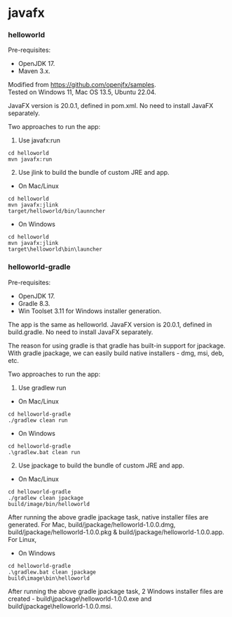 # javafx

### helloworld

Pre-requisites: 
- OpenJDK 17.
- Maven 3.x.

Modified from https://github.com/openjfx/samples. \
Tested on Windows 11, Mac OS 13.5, Ubuntu 22.04.

JavaFX version is 20.0.1, defined in pom.xml. No need to install JavaFX separately.

Two approaches to run the app:

1. Use javafx:run
```
cd helloworld
mvn javafx:run
```

2. Use jlink to build the bundle of custom JRE and app. 
- On Mac/Linux
```
cd helloworld
mvn javafx:jlink
target/helloworld/bin/launncher
```
- On Windows
```
cd helloworld
mvn javafx:jlink
target\helloworld\bin\launcher
```

### helloworld-gradle

Pre-requisites: 
- OpenJDK 17.
- Gradle 8.3.
- Win Toolset 3.11 for Windows installer generation.

The app is the same as helloworld. JavaFX version is 20.0.1, defined in build.gradle. No need to install JavaFX separately.

The reason for using gradle is that gradle has built-in support for jpackage. With gradle jpackage, we can easily build native installers - dmg, msi, deb, etc.

Two approaches to run the app:

1. Use gradlew run
- On Mac/Linux
```
cd helloworld-gradle
./gradlew clean run
```
- On Windows
```
cd helloworld-gradle
.\gradlew.bat clean run
```
2. Use jpackage to build the bundle of custom JRE and app. 
- On Mac/Linux
```
cd helloworld-gradle
./gradlew clean jpackage
build/image/bin/helloworld
```
After running the above gradle jpackage task, native installer files are generated. For Mac, build/jpackage/helloworld-1.0.0.dmg, build/jpackage/helloworld-1.0.0.pkg & build/jpackage/helloworld-1.0.0.app. For Linux, 
- On Windows
```
cd helloworld-gradle
.\gradlew.bat clean jpackage
build\image\bin\helloworld
```
After running the above gradle jpackage task, 2 Windows installer files are created - build\jpackage\helloworld-1.0.0.exe and build\jpackage\helloworld-1.0.0.msi.
  
